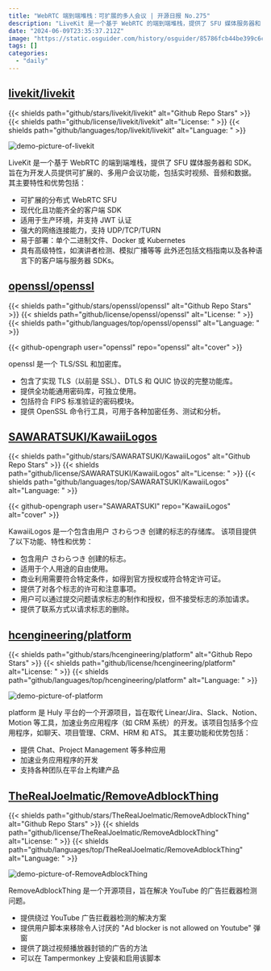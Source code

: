 ```yaml
---
title: "WebRTC 端到端堆栈：可扩展的多人会议 | 开源日报 No.275"
description: "LiveKit 是一个基于 WebRTC 的端到端堆栈，提供了 SFU 媒体服务器和 SDK。旨在为开发人员提供可扩展的、多用户会议功能，包括实时视频、音频和数据。"
date: "2024-06-09T23:35:37.212Z"
image: "https://static.osguider.com/history/osguider/85786fcb44be399c6c668814391ba24e.png"
tags: []
categories:
  - "daily"
---
```


## [livekit/livekit](https://github.com/livekit/livekit)

{{< shields path="github/stars/livekit/livekit" alt="Github Repo Stars" >}} {{< shields path="github/license/livekit/livekit" alt="License: " >}} {{< shields path="github/languages/top/livekit/livekit" alt="Language: " >}}

![demo-picture-of-livekit](https://static.osguider.com/history/2024/3f28513b03c1adc9fa0fdd51a3e7a77c.png)

LiveKit 是一个基于 WebRTC 的端到端堆栈，提供了 SFU 媒体服务器和 SDK。旨在为开发人员提供可扩展的、多用户会议功能，包括实时视频、音频和数据。
其主要特性和优势包括：

- 可扩展的分布式 WebRTC SFU
- 现代化且功能齐全的客户端 SDK
- 适用于生产环境，并支持 JWT 认证
- 强大的网络连接能力，支持 UDP/TCP/TURN
- 易于部署：单个二进制文件、Docker 或 Kubernetes
- 具有高级特性，如演讲者检测、模拟广播等等
此外还包括文档指南以及各种语言下的客户端与服务器 SDKs。
  
## [openssl/openssl](https://github.com/openssl/openssl)

{{< shields path="github/stars/openssl/openssl" alt="Github Repo Stars" >}} {{< shields path="github/license/openssl/openssl" alt="License: " >}} {{< shields path="github/languages/top/openssl/openssl" alt="Language: " >}}

{{< github-opengraph user="openssl" repo="openssl" alt="cover" >}}

openssl 是一个 TLS/SSL 和加密库。

- 包含了实现 TLS（以前是 SSL）、DTLS 和 QUIC 协议的完整功能库。
- 提供全功能通用密码库，可独立使用。
- 包括符合 FIPS 标准验证的密码模块。
- 提供 OpenSSL 命令行工具，可用于各种加密任务、测试和分析。
  
## [SAWARATSUKI/KawaiiLogos](https://github.com/SAWARATSUKI/KawaiiLogos)

{{< shields path="github/stars/SAWARATSUKI/KawaiiLogos" alt="Github Repo Stars" >}} {{< shields path="github/license/SAWARATSUKI/KawaiiLogos" alt="License: " >}} {{< shields path="github/languages/top/SAWARATSUKI/KawaiiLogos" alt="Language: " >}}

{{< github-opengraph user="SAWARATSUKI" repo="KawaiiLogos" alt="cover" >}}

KawaiiLogos 是一个包含由用户 さわらつき 创建的标志的存储库。
该项目提供了以下功能、特性和优势：

- 包含用户 さわらつき 创建的标志。
- 适用于个人用途的自由使用。
- 商业利用需要符合特定条件，如得到官方授权或符合特定许可证。
- 提供了对各个标志的许可和注意事项。
- 用户可以通过提交问题请求标志的制作和授权，但不接受标志的添加请求。
- 提供了联系方式以请求标志的删除。
  
## [hcengineering/platform](https://github.com/hcengineering/platform)

{{< shields path="github/stars/hcengineering/platform" alt="Github Repo Stars" >}} {{< shields path="github/license/hcengineering/platform" alt="License: " >}} {{< shields path="github/languages/top/hcengineering/platform" alt="Language: " >}}

![demo-picture-of-platform](https://static.osguider.com/subject/github/hcengineering/platform/06dd7356c2e7eff98c1fc5ff744c4a6e.webp)

platform 是 Huly 平台的一个开源项目，旨在取代 Linear/Jira、Slack、Notion、Motion 等工具，加速业务应用程序（如 CRM 系统）的开发。该项目包括多个应用程序，如聊天、项目管理、CRM、HRM 和 ATS。
其主要功能和优势包括：

- 提供 Chat、Project Management 等多种应用
- 加速业务应用程序的开发
- 支持各种团队在平台上构建产品
  
## [TheRealJoelmatic/RemoveAdblockThing](https://github.com/TheRealJoelmatic/RemoveAdblockThing)

{{< shields path="github/stars/TheRealJoelmatic/RemoveAdblockThing" alt="Github Repo Stars" >}} {{< shields path="github/license/TheRealJoelmatic/RemoveAdblockThing" alt="License: " >}} {{< shields path="github/languages/top/TheRealJoelmatic/RemoveAdblockThing" alt="Language: " >}}

![demo-picture-of-RemoveAdblockThing](https://static.osguider.com/subject/github/TheRealJoelmatic/RemoveAdblockThing/a6e9ac2c9e2d1be4181256428453388b.jpg)

RemoveAdblockThing 是一个开源项目，旨在解决 YouTube 的广告拦截器检测问题。

- 提供绕过 YouTube 广告拦截器检测的解决方案
- 提供用户脚本来移除令人讨厌的 "Ad blocker is not allowed on Youtube" 弹窗
- 提供了跳过视频播放器封锁的广告的方法
- 可以在 Tampermonkey 上安装和启用该脚本
  
